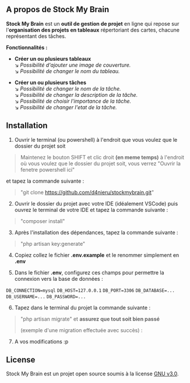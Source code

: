 ## A propos de Stock My Brain

**Stock My Brain** est un **outil de gestion de projet** en ligne qui repose sur l'**organisation des projets en tableaux** répertoriant des cartes, chacune représentant des tâches.

**Fonctionnalités :**

- **Créer un ou plusieurs tableaux**<br>
↘️ *Possibilité d'ajouter une image de couverture.*<br>
↘️ *Possibilité de changer le nom du tableau.*<br>

- **Créer un ou plusieurs tâches**<br>
↘️ *Possibilité de changer le nom de la tâche.*<br>
↘️ *Possibilité de changer la description de la tâche.*<br>
↘️ *Possibilité de choisir l'importance de la tâche.*<br>
↘️ *Possibilité de changer l'etat de la tâche.*<br>

## Installation

1. Ouvrir le terminal (ou powershell) à l'endroit que vous voulez que le dossier du projet soit 
>Maintenez le bouton SHIFT et clic droit **(en meme temps)** à l'endroit où vous voulez que le dossier du projet soit, vous verrez "Ouvrir la fenetre powershell ici"

et tapez la commande suivante :

> "git clone https://github.com/d4nieru/stockmybrain.git"
2. Ouvrir le dossier du projet avec votre IDE (idéalement VSCode) puis ouvrez le terminal de votre IDE et tapez la commande suivante :
> "composer install"
3. Après l'installation des dépendances, tapez la commande suivante :
> "php artisan key:generate"
4. Copiez collez le fichier **.env.example** et le renommer simplement en **.env**

5. Dans le fichier **.env**, configurez ces champs pour permettre la connexion vers la base de données :

`DB_CONNECTION=mysql`
`DB_HOST=127.0.0.1`
`DB_PORT=3306`
`DB_DATABASE=...`
`DB_USERNAME=...`
`DB_PASSWORD=...`

6. Tapez dans le terminal du projet la commande suivante :
> "php artisan migrate" et **assurez que tout soit bien passé**
> 
> (exemple d'une migration effectuée avec succès) :

7. A vos modifications :p



## License

Stock My Brain est un projet open source soumis à la license [GNU v3.0](https://opensource.org/license/gpl-3-0/).
